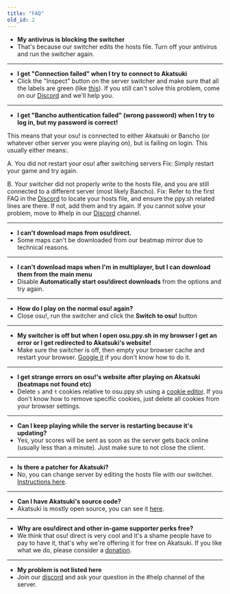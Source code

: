 ```yaml
---
title: "FAQ"
old_id: 2
---
```

- **My antivirus is blocking the switcher**
- That's because our switcher edits the hosts file. Turn off your antivirus and run the switcher again.

-----------------------

- **I get "Connection failed" when I try to connect to Akatsuki**  
- Click the "Inspect" button on the server switcher and make sure that all the labels are green (like [this](http://oi66.tinypic.com/2v9q90p.jpg)). If you still can't solve this problem, come on our [Discord](https://discord.gg/5cBtMPW) and we'll help you.

-----------------------

- **I get "Bancho authentication failed" (wrong password) when I try to log in, but my password is correct!**

This means that your osu! is connected to either Akatsuki or Bancho (or whatever other server you were playing on), but is failing on login. This usually either means:.

A. You did not restart your osu! after switching servers
Fix: Simply restart your game and try again.

B. Your switcher did not properly write to the hosts file, and you are still connected to a different server (most likely Bancho).
Fix: Refer to the first FAQ in the [Discord](https://discord.gg/5cBtMPW) to locate your hosts file, and ensure the ppy.sh related lines are there. If not, add them and try again. If you cannot solve your problem, move to #help in our [Discord](https://discord.gg/5cBtMPW) channel.

-----------------------

- **I can't download maps from osu!direct.**
- Some maps can't be downloaded from our beatmap mirror due to technical reasons.

-----------------------

- **I can't download maps when I'm in multiplayer, but I can download them from the main menu**
- Disable **Automatically start osu!direct downloads** from the options and try again.

-----------------------

- **How do I play on the normal osu! again?**
- Close osu!, run the switcher and click the **Switch to osu!** button

-----------------------

- **My switcher is off but when I open osu.ppy.sh in my browser I get an error or I get redirected to Akatsuki's website!**
- Make sure the switcher is off, then empty your browser cache and restart your browser. [Google it](http://lmgtfy.com/?q=How+to+empty+browser+cache) if you don't know how to do it.

-----------------------

- **I get strange errors on osu!'s website after playing on Akatsuki (beatmaps not found etc)**
- Delete `s` and `t` cookies relative to osu.ppy.sh using a [cookie editor](https://chrome.google.com/webstore/detail/editthiscookie/fngmhnnpilhplaeedifhccceomclgfbg). If you don't know how to remove specific cookies, just delete all cookies from your browser settings.

-----------------------

- **Can I keep playing while the server is restarting because it's updating?**
- Yes, your scores will be sent as soon as the server gets back online (usually less than a minute). Just make sure to not close the client.

-----------------------

- **Is there a patcher for Akatsuki?**
- No, you can change server by editing the hosts file with our switcher. [Instructions here](/doc/1).

-----------------------

- **Can I have Akatsuki's source code?**
-  Akatsuki is mostly open source, you can see it [here](https://github.com/osuAkatsuki/).

-----------------------

- **Why are osu!direct and other in-game supporter perks free?**
- We think that osu! direct is very cool and it's a shame people have to pay to have it, that's why we're offering it for free on Akatsuki. If you like what we do, please consider a [donation](/donate).

-----------------------

- **My problem is not listed here**
- Join our [discord](https://discord.gg/5cBtMPW) and ask your question in the #help channel of the server.